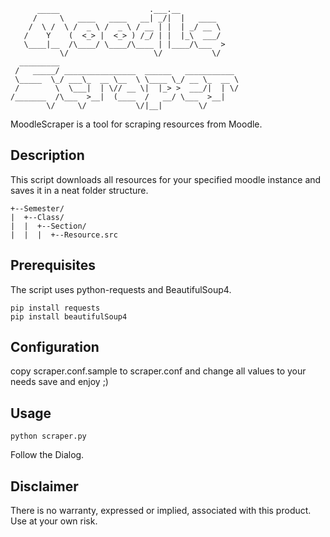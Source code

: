 ```
      _____                    .___.__              
     /     \   ____   ____   __| _/|  |   ____      
    /  \ /  \ /  _ \ /  _ \ / __ | |  | _/ __ \     
   /    Y    (  <_> |  <_> ) /_/ | |  |_\  ___/     
   \____|__  /\____/ \____/\____ | |____/\___  >    
           \/                   \/           \/     
  _________                                         
 /   _____/ ________________  ______   ___________  
 \_____  \_/ ___\_  __ \__  \ \____ \_/ __ \_  __ \ 
 /        \  \___|  | \// __ \|  |_> >  ___/|  | \/ 
/_______  /\___  >__|  (____  /   __/ \___  >__|    
        \/     \/           \/|__|        \/        
```

MoodleScraper is a tool for scraping resources from Moodle.


Description
-----------

This script downloads all resources for your specified moodle instance and saves it in a neat folder structure.

```
+--Semester/
|  +--Class/
|  |  +--Section/
|  |  |  +--Resource.src
```


Prerequisites
-------------

The script uses python-requests and BeautifulSoup4.

```
pip install requests
pip install beautifulSoup4
```

Configuration
-------------

copy scraper.conf.sample to scraper.conf and change all values to your needs
save and enjoy ;)

Usage
-----

```
python scraper.py
```

Follow the Dialog.


Disclaimer
----------

There is no warranty, expressed or implied, associated with this product.
Use at your own risk.
